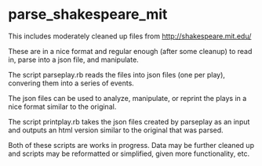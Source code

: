 # parse_shakespeare_mit

This includes moderately cleaned up files from http://shakespeare.mit.edu/ 

These are in a nice format and regular enough (after some cleanup) to read in, parse into a json file, and manipulate.

The script parseplay.rb reads the files into json files (one per play), convering them into a series of events.

The json files can be used to analyze, manipulate, or reprint the plays in a nice format similar to the original.

The script printplay.rb takes the json files created by parseplay as an input and outputs an html version similar to the original that was parsed.

Both of these scripts are works in progress.  Data may be further cleaned up and scripts may be reformatted or simplified, given more functionality, etc.
